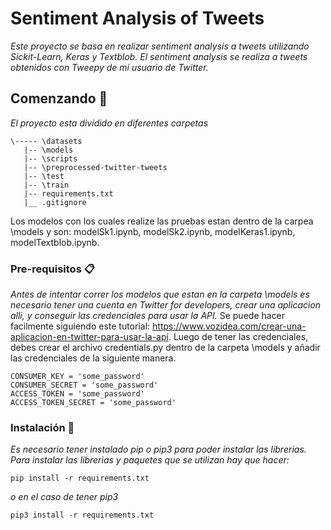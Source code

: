 # Sentiment Analysis of Tweets

_Este proyecto se basa en realizar sentiment analysis a tweets utilizando Sickit-Learn, Keras y Textblob. El sentiment analysis se realiza a tweets obtenidos con Tweepy de mi usuario de Twitter._

## Comenzando 🚀

_El proyecto esta dividido en diferentes carpetas_
```
\----- \datasets 
   |-- \models
   |-- \scripts
   |-- \preprocessed-twitter-tweets
   |-- \test
   |-- \train
   |-- requirements.txt
   |__ .gitignore
```

Los modelos con los cuales realize las pruebas estan dentro de la carpea \models y son: modelSk1.ipynb, modelSk2.ipynb, modelKeras1.ipynb, modelTextblob.ipynb.

### Pre-requisitos 📋

_Antes de intentar correr los modelos que estan en la carpeta \models es necesario tener una cuenta en Twitter for developers, crear una aplicacion alli, y conseguir las credenciales para usar la API._
Se puede hacer facilmente siguiendo este tutorial: https://www.vozidea.com/crear-una-aplicacion-en-twitter-para-usar-la-api.
Luego de tener las credenciales, debes crear el archivo credentials.py dentro de la carpeta \models y añadir las credenciales de la siguiente manera.
```
CONSUMER_KEY = 'some_password'
CONSUMER_SECRET = 'some_password'
ACCESS_TOKEN = 'some_password'
ACCESS_TOKEN_SECRET = 'some_password'
```

### Instalación 🔧

_Es necesario tener instalado pip o pip3 para poder instalar las librerias.
Para instalar las librerias y paquetes que se utilizan hay que hacer:_

```
pip install -r requirements.txt
```
_o en el caso de tener pip3_

```
pip3 install -r requirements.txt
```

